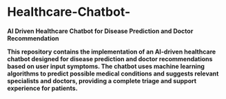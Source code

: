 # Healthcare-Chatbot-
<b>AI Driven Healthcare Chatbot for Disease Prediction and Doctor Recommendation<b>

This repository contains the implementation of an AI-driven healthcare chatbot designed for disease prediction and doctor recommendations based on user input symptoms. The chatbot uses machine learning algorithms to predict possible medical conditions and suggests relevant specialists and doctors, providing a complete triage and support experience for patients.
